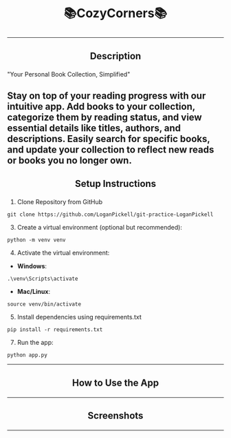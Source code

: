 # <p align="center">📚CozyCorners📚</p>

---

## <p align="center"> Description </p>
"Your Personal Book Collection, Simplified" 

Stay on top of your reading progress with our intuitive app.
Add books to your collection, categorize them by reading status, and view essential details like titles, authors, and descriptions. 
Easily search for specific books, and update your collection to reflect new reads or books you no longer own.
---

## <p align="center"> Setup Instructions</p>

1. Clone Repository from GitHub
```
git clone https://github.com/LoganPickell/git-practice-LoganPickell
```
3. Create a virtual environment (optional but recommended):
```
python -m venv venv
```
4. Activate the virtual environment:
- **Windows**:  
```
.\venv\Scripts\activate
```
- **Mac/Linux**:
```
source venv/bin/activate
```
5. Install dependencies using requirements.txt
```
pip install -r requirements.txt
```
7. Run the app:
 ```
python app.py
```

---

## <p align="center"> How to Use the App </p>
___

## <p align="center"> Screenshots </p>
___
